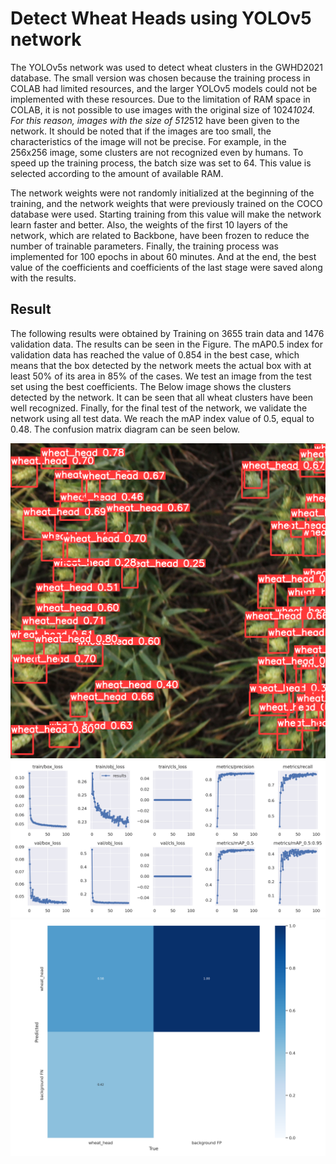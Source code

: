 # Detect Wheat Heads using YOLOv5 network
The YOLOv5s network was used to detect wheat clusters in the GWHD2021 database. The small version was chosen because the training process in COLAB had limited resources, and the larger YOLOv5 models could not be implemented with these resources.
Due to the limitation of RAM space in COLAB, it is not possible to use images with the original size of 1024*1024. For this reason, images with the size of 512*512 have been given to the network. It should be noted that if the images are too small, the characteristics of the image will not be precise. For example, in the 256x256 image, some clusters are not recognized even by humans. To speed up the training process, the batch size was set to 64. This value is selected according to the amount of available RAM.

The network weights were not randomly initialized at the beginning of the training, and the network weights that were previously trained on the COCO database were used. Starting training from this value will make the network learn faster and better. Also, the weights of the first 10 layers of the network, which are related to Backbone, have been frozen to reduce the number of trainable parameters. Finally, the training process was implemented for 100 epochs in about 60 minutes. And at the end, the best value of the coefficients and coefficients of the last stage were saved along with the results.

## Result
The following results were obtained by Training on 3655 train data and 1476 validation data. The results can be seen in the Figure. The mAP0.5 index for validation data has reached the value of 0.854 in the best case, which means that the box detected by the network meets the actual box with at least 50% of its area in 85% of the cases. We test an image from the test set using the best coefficients. The Below image shows the clusters detected by the network. It can be seen that all wheat clusters have been well recognized. Finally, for the final test of the network, we validate the network using all test data. We reach the mAP index value of 0.5, equal to 0.48. The confusion matrix diagram can be seen below.

<img src="https://github.com/alireza-montazeri/GWHD-YOLOv5/blob/master/Result/detect/exp2/032037a1be58cbb3d4bf5ae1d34721f4e88800b0c73b0d9dc965cc64e72fc4ef.png" />

<img src="https://github.com/alireza-montazeri/GWHD-YOLOv5/blob/master/Result/train/exp2/results.png" />

<img src="https://github.com/alireza-montazeri/GWHD-YOLOv5/blob/master/Result/val/exp2/confusion_matrix.png" />